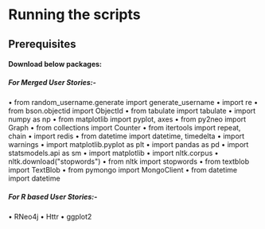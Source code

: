 # Running the scripts

## Prerequisites

#### Download below packages:
##### For Merged User Stories:-
• from random_username.generate import generate_username • import re • from bson.objectid import ObjectId • from tabulate import tabulate • import numpy as np • from matplotlib import pyplot, axes • from py2neo import Graph • from collections import Counter • from itertools import repeat, chain • import redis • from datetime import datetime, timedelta • import warnings • import matplotlib.pyplot as plt • import pandas as pd • import statsmodels.api as sm • import matplotlib • import nltk.corpus • nltk.download("stopwords") • from nltk import stopwords • from textblob import TextBlob • from pymongo import MongoClient • from datetime import datetime

##### For R based User Stories:-
• RNeo4j • Httr • ggplot2
